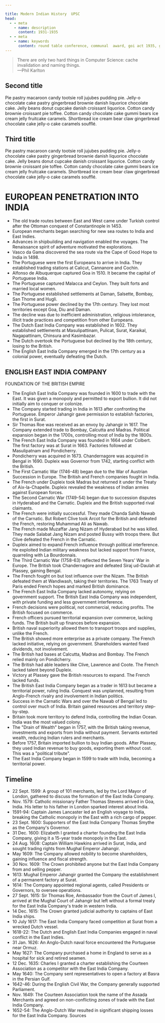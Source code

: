 ```yaml
---

title: Modern Indian History  UPSC
head:
  - - meta
    - name: description
      content: 1931-1935
  - - meta
    - name: keywords
      content: round table conference, communal  award, goi act 1935, government of india act 1935, 1935, simon commission, bardoli satyagarha, civil disobedience, world war, world war, lucknow pact, montagu-chelmsford, champaran satyagraha, satyagraha, civils services, general studies, modern history, modern india
---
```


<blockquote>
There are only two hard things in Computer Science: cache invalidation and naming things.
  <br>
  <div>—Phil Karlton</div>
</blockquote>


<section>
   <h2>Second title</h2>
  <p class="slant">Pie pastry macaroon candy tootsie roll jujubes pudding pie. Jelly-o chocolate cake pastry gingerbread brownie danish liquorice chocolate cake. Jelly beans donut cupcake danish croissant liquorice. Cotton candy brownie croissant pie toffee. Cotton candy chocolate cake gummi bears ice cream jelly fruitcake caramels. Shortbread ice cream bear claw gingerbread chocolate cake jelly-o cake caramels soufflé.</p>
</section>

<section >
  <h2>Third title</h2>
  <p class="slant yellow">Pie pastry macaroon candy tootsie roll jujubes pudding pie. Jelly-o chocolate cake pastry gingerbread brownie danish liquorice chocolate cake. Jelly beans donut cupcake danish croissant liquorice. Cotton candy brownie croissant pie toffee. Cotton candy chocolate cake gummi bears ice cream jelly fruitcake caramels. Shortbread ice cream bear claw gingerbread chocolate cake jelly-o cake caramels soufflé.</p>
</section>




# **EUROPEAN PENETRATION INTO INDIA**

- The old trade routes between East and West came under Turkish control after the Ottoman conquest of Constantinople in 1453.
- European merchants began searching for new sea routes to India and East Indies.
- Advances in shipbuilding and navigation enabled the voyages. The Renaissance spirit of adventure motivated the explorations.
- Vasco da Gama discovered the sea route via the Cape of Good Hope to India in 1498.
- The Portuguese were the first Europeans to arrive in India. They established trading stations at Calicut, Cannanore and Cochin.
- Alfonso de Albuquerque captured Goa in 1510. It became the capital of Portuguese India.
- The Portuguese captured Malacca and Ceylon. They built forts and married local women.
- The Portuguese established settlements at Daman, Salsette, Bombay, San Thome and Hugli.
- The Portuguese power declined by the 17th century. They lost most territories except Goa, Diu and Daman.
- The decline was due to inefficient administration, religious intolerance, illicit trade practices and competition from other Europeans.
- The Dutch East India Company was established in 1602. They established settlements at Masulipattinam, Pulicat, Surat, Karaikal, Nagapattinam, Chinsura and Kasimbazar.
- The Dutch overtook the Portuguese but declined by the 18th century, losing to the British.
- The English East India Company emerged in the 17th century as a colonial power, eventually defeating the Dutch.



## ENGLISH EAST INDIA COMPANY
FOUNDATION OF THE BRITISH EMPIRE

- The English East India Company was founded in 1600 to trade with the East. It was given a monopoly and permitted to export bullion. It did not initially aim to conquer or colonize.
- The Company started trading in India in 1613 after confronting the Portuguese. Emperor Jahangir gave permission to establish factories, the first in Surat.
- Sir Thomas Roe was received as an envoy by Jahangir in 1617. The Company extended trade to Bombay, Calcutta and Madras. Political expansion began in the 1700s, controlling most of India by the 1800s.
- The French East India Company was founded in 1664 under Colbert. The first factory was at Surat in 1663. Factories followed at Masulipatnam and Pondicherry.
- Pondicherry was acquired in 1673. Chandernagore was acquired in Bengal in 1690. Dupleix was Governor from 1742, starting conflict with the British.
- The First Carnatic War (1746-48) began due to the War of Austrian Succession in Europe. The British and French companies fought in India.
- The French under Dupleix took Madras but returned it under the Treaty of Aix-la-Chapelle. Dupleix revealed the weakness of Indian armies against European forces.
- The Second Carnatic War (1749-54) began due to succession disputes in Hyderabad and the Carnatic. Dupleix and the British supported rival claimants.
- The French were initially successful. They made Chanda Sahib Nawab of the Carnatic. But Robert Clive took Arcot for the British and defeated the French, restoring Muhammad Ali as Nawab.
- The French made Muzaffar Jang Nizam of Hyderabad but he was killed. They made Salabat Jang Nizam and posted Bussy with troops there. But Clive defeated the French in the Carnatic.
- Dupleix aimed to expand French influence through political interference. He exploited Indian military weakness but lacked support from France, quarreling with La Bourdonnais.
- The Third Carnatic War (1758-63) reflected the Seven Years' War in Europe. The British took Chandernagore and defeated Siraj ud-Daulah at Plassey, gaining Bengal.
- The French fought on but lost influence over the Nizam. The British defeated them at Wandiwash, taking their territories. The 1763 Treaty of Paris ended French hopes and marked British dominance.
- The French East India Company lacked autonomy, relying on government support. The British East India Company was independent, with private funding and less government interference.
- French decisions were political, not commercial, reducing profits. The British focused on commerce.
- French officers pursued territorial expansion over commerce, lacking funds. The British built up finances before expansion.
- British naval superiority allowed them to transport troops and supplies, unlike the French.
- The British showed more enterprise as a private company. The French lacked initiative, relying on government. Shareholders wanted fixed dividends, not involvement.
- The British had bases at Calcutta, Madras and Bombay. The French relied mainly on Pondicherry.
- The British had able leaders like Clive, Lawrence and Coote. The French lacked talent beyond Dupleix.
- Victory at Plassey gave the British resources to expand. The French lacked funds.
- The British East India Company began as a trader in 1613 but became a territorial power, ruling India. Conquest was unplanned, resulting from Anglo-French rivalry and involvement in Indian politics.
- Success in the Carnatic Wars and over the Nawab of Bengal led to control over much of India. Britain gained resources and territory step-by-step.
- Britain took more territory to defend India, controlling the Indian Ocean. India was the most valued colony.
- The "Drain of Wealth" began in 1757, with the British taking revenue, investments and exports from India without payment. Servants extorted wealth, reducing Indian rulers and merchants.
- Before 1757, Britain imported bullion to buy Indian goods. After Plassey, they used Indian revenue to buy goods, exporting them without cost. This was a "political tribute".
- The East India Company began in 1599 to trade with India, becoming a territorial power.

## Timeline
- 22 Sept. 1599: A group of 101 merchants, led by the Lord Mayor of London, gathered to discuss the formation of the East India Company.
-  Nov. 1579: Catholic missionary Father Thomas Stevens arrived in Goa, India. His letter to his father in London sparked interest about India.
-  1591-94: Captain James Lancaster led an English voyage to India, breaking the Catholic monopoly in the East with a rich cargo of pepper.
-  23 Sept. 1600: Supporters of the East India Company Thomas Smythe as the Company's Governor.
-  31 Dec. 1600: Elizabeth I granted a charter founding the East India Company, giving it a 15-year trade monopoly in the East.
-  24 Aug. 1608: Captain William Hawkins arrived in Surat, India, and sought trading rights from Mughal Emperor Jahangir.
-  May 1609: The Company allowed nobility to become shareholders, gaining influence and fiscal strength.
-  30 Nov. 1609: The Crown prohibited anyone but the East India Company from and selling pepper.
-  1613: Mughal Emperor Jahangir granted the Company the establishment of a permanent factory at Surat.
-  1614: The Company appointed regional agents, called Presidents or Governors, to oversee operations.
-  27 Sept. 1615: Sir Thomas Roe, Ambassador from the Court of James I, arrived at the Mughal Court of Jahangir but left without a formal treaty for the East India Company's trade in western India.
-  14 Dec. 1615: The Crown granted judicial authority to captains of East India ships.
-  10 July 1617: The East India Company faced competition at Surat from a wrecked Dutch vessel.
-  1618-22: The Dutch and English East India Companies engaged in naval conflict in the East Indies.
-  31 Jan. 1626: An Anglo-Dutch naval force encountered the Portuguese near Ormuz.
-  May 1627: The Company purchased a home in England to serve as a hospital for sick and retired seamen.
-  12 Dec. 1635: Charles I granted a charter establishing the Courteen Association as a competitor with the East India Company.
-  May 1640: The Company sent representatives to open a factory at Basra in the Persian Gulf.
-  1642-46: During the English Civil War, the Company generally supported Parliament.
-  Nov. 1649: The Courteen Association took the name of the Assada Merchants and agreed on non-conflicting zones of trade with the East India Company.
-  1652-54: The Anglo-Dutch War resulted in significant shipping losses for the East India Company.
Sources

 


<div class= eyes  h-73.5></div>

<style scoped>

.eyes {
  --s: 80px;
  -width:100%;
  --_g: radial-gradient(#F4EAD5 31%,#0000 32%);
  --_l: radial-gradient(#594F4F 15%,#0000 16%);
  background: var(--_l),var(--_l),var(--_g),var(--_g),#45ADA8;
  background-position: 0 0,var(--s) var(--s);
  background-size: calc(2*var(--s)) calc(2*var(--s));
  animation: 
    x 2s cubic-bezier(0.5,92,0.5,-92) infinite, 
    y 2s cubic-bezier(0.5,92,0.5,-92) infinite -.5s;
}
@keyframes x {
  to {
    background-position-x: -.25px, calc(var(--s) - 1px),-.5px,calc(var(--s) - .5px);
  }
}
@keyframes y {
  to {
    background-position-y: -.25px, calc(var(--s) - 1px),.25px,calc(var(--s) - .5px);
  }
}
</style>